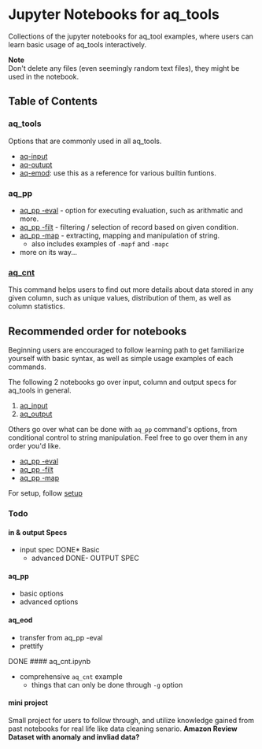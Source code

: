 # Jupyter Notebooks for aq_tools

Collections of the jupyter notebooks for aq_tool examples, where users can learn basic usage of aq_tools interactively.


**Note**<br>
Don't delete any files (even seemingly random text files), they might be used in the notebook.

## Table of Contents
### aq_tools
Options that are commonly used in all aq_tools.
- [aq-input](aq_input.ipynb)
- [aq-outupt](aq_output.ipynb)
- [aq-emod](aq-emod.ipynb): use this as a reference for various builtin funtions.

### aq_pp
- [aq_pp -eval](aq_pp%20-eval.ipynb) - option for executing evaluation, such as arithmatic and more.
- [aq_pp -filt](aq_pp%20-filt.ipynb) - filtering / selection of record based on given condition.
- [aq_pp -map](aq_pp%20-map.ipynb) - extracting, mapping and manipulation of string.
	* also includes examples of `-mapf` and `-mapc`
- more on its way...

### [aq_cnt](aq_cnt.ipynb)
This command helps users to find out more details about data stored in any given column, such as unique values, distribution of them, as well as column statistics.

## Recommended order for notebooks
Beginning users are encouraged to follow learning path to get familiarize yourself with basic syntax, as well as simple usage examples of each commands.

The following 2 notebooks go over input, column and output specs for aq_tools in general.
1. [aq_input](aq_input.ipynb)
2. [aq_output](aq_output.ipynb)

Others go over what can be done with `aq_pp` command's options, from conditional control to string manipulation. Feel free to go over them in any order you'd like.
- [aq_pp -eval](aq_pp%20-eval.ipynb)
- [aq_pp -filt](aq_pp%20-filt.ipynb)
- [aq_pp -map](aq_pp%20-map.ipynb)


For setup, follow [setup](setup.md)

### Todo
#### in & output Specs
- input spec
	DONE* Basic
	* advanced
DONE- OUTPUT SPEC

#### aq_pp
- basic options
- advanced options 

#### aq_eod
- transfer from aq_pp -eval
- prettify

DONE #### aq_cnt.ipynb
- comprehensive `aq_cnt` example
	* things that can only be done through `-g` option


#### mini project
Small project for users to follow through, and utilize knowledge gained from past notebooks for real life like data cleaning senario.
**Amazon Review Dataset with anomaly and invliad data?**
